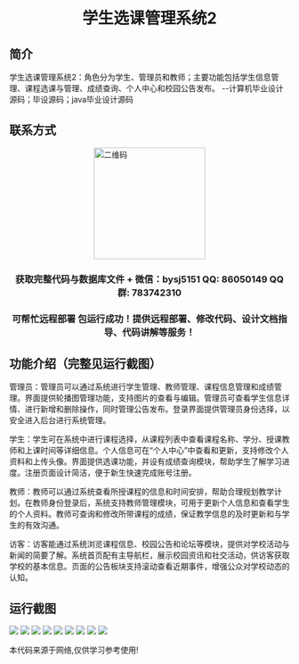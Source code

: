 <p><h1 align="center">学生选课管理系统2</h1></p>

## 简介
学生选课管理系统2：角色分为学生、管理员和教师；主要功能包括学生信息管理、课程选课与管理、成绩查询、个人中心和校园公告发布。    --计算机毕业设计源码；毕设源码；java毕业设计源码


## 联系方式
<img src="https://bs-1329754181.cos.ap-shanghai.myqcloud.com/wx.jpg" alt="二维码" style="display: block; margin: 0 auto;" width="200px">
<p><h3 align="center">获取完整代码与数据库文件 + 微信：bysj5151 QQ: 86050149 QQ群: 783742310</h3></p>
<p><h3 align="center">可帮忙远程部署 包运行成功！提供远程部署、修改代码、设计文档指导、代码讲解等服务！</h3></p>

## 功能介绍（完整见运行截图）
管理员：管理员可以通过系统进行学生管理、教师管理、课程信息管理和成绩管理。界面提供轮播图管理功能，支持图片的查看与编辑。管理员可查看学生信息详情、进行新增和删除操作，同时管理公告发布。登录界面提供管理员身份选择，以安全进入后台进行系统管理。

学生：学生可在系统中进行课程选择，从课程列表中查看课程名称、学分、授课教师和上课时间等详细信息。个人信息可在“个人中心”中查看和更新，支持修改个人资料和上传头像。界面提供选课功能，并设有成绩查询模块，帮助学生了解学习进度。注册页面设计简洁，便于新生快速完成账号注册。

教师：教师可以通过系统查看所授课程的信息和时间安排，帮助合理规划教学计划。在教师身份登录后，系统支持教师管理模块，可用于更新个人信息和查看学生的个人资料。教师可查询和修改所带课程的成绩，保证教学信息的及时更新和与学生的有效沟通。

访客：访客能通过系统浏览课程信息、校园公告和论坛等模块，提供对学校活动与新闻的简要了解。系统首页配有主导航栏，展示校园资讯和社交活动，供访客获取学校的基本信息。页面的公告板块支持滚动查看近期事件，增强公众对学校动态的认知。


## 运行截图
![](imgs/588112-20230717225932715-542710560.png)
![](imgs/588112-20230717225938337-184356249.png)
![](imgs/588112-20230717225942621-148909228.png)
![](imgs/588112-20230717225946669-678401251.png)
![](imgs/588112-20230717225950377-1013934206.png)
![](imgs/588112-20230717225953711-1487569352.png)
![](imgs/588112-20230717225957376-1733847290.png)
![](imgs/588112-20230717230001251-1384433546.png)
![](imgs/588112-20230717230004745-1133074739.png)

<p>本代码来源于网络,仅供学习参考使用!</p>
